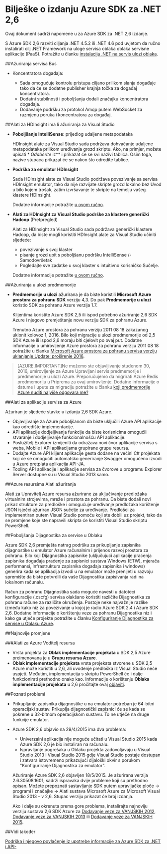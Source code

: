 <properties 
   pageTitle="Bilješke o izdanju Azure SDK za .NET 2,6" 
   description="Bilješke o izdanju Azure SDK za .NET 2,6" 
   services="app-service/web" 
   documentationCenter=".net" 
   authors="Juliako" 
   manager="erikre" 
   editor=""/>

<tags
   ms.service="app-service"
   ms.devlang="multiple"
   ms.topic="article"
   ms.tgt_pltfrm="na"
   ms.workload="integration" 
   ms.date="10/17/2016"
   ms.author="juliako"/>

 
# <a name="azure-sdk-for-net-26-release-notes"></a>Bilješke o izdanju Azure SDK za .NET 2,6

Ovaj dokument sadrži napomene u za Azure SDK za .NET 2,6 izdanje. 

S Azure SDK 2,6 razviti ciljanja .NET 4.5.2 ili .NET 4.6 pod uvjetom da ručno instalirati cilj .NET Framework na uloge servisa oblaka oblaka servisne aplikacije (PaaS). Potražite u članku [instalacija .NET na servis ulozi oblaka](http://go.microsoft.com/fwlink/?LinkID=309796).


##<a name="service-bus-updates"></a>Ažuriranja servisa Bus

- Koncentratora događaja: 

    - Sada omogućuje kontrolu pristupa ciljano prilikom slanja događaje tako da će se dodatne publisher krajnja točka za događaj koncentratora.
    - Dodatni stabilnosti i poboljšanja dodali značajku koncentratora događaja.
    - Dodavanje podršku za protokol Amqp putem WebSocket za razmjenu poruka i koncentratora za događaj.

##<a name="hdinsight-tools-for-visual-studio-updates"></a>Alati za HDInsight ima li ažuriranja za Visual Studio

- **Poboljšanje IntelliSense**: prijedlog udaljene metapodataka

    HDInsight alate za Visual Studio sada podržava dohvaćanje udaljene metapodataka prilikom uređivanja grozd skriptu. Ako, na primjer, možete upisati * *Odaberite* iz** i prikazat će se svi nazivi tablica. Osim toga, nazive stupaca prikazat će se nakon što odredite tablice.

- **Podrška za emulator HDInsight**

    Sada HDInsight alate za Visual Studio podržava povezivanje sa servisa HDInsight emulator, tako da nije razvijate skripte grozd lokalno bez Uvod u bilo kojem trošak, zatim izvršavanje te skripte na temelju vašeg klastere HDInsight. 

    Dodatne informacije potražite [u ovom ručno](http://go.microsoft.com/fwlink/?LinkID=529540&clcid=0x409).

- **Alati za HDInsight za Visual Studio podrške za klastere generički Hadoop** (Pretpregled)

    Alati za HDInsight za Visual Studio sada podržava generički klastere Hadoop, da biste mogli koristiti HDInsight alate za Visual Studio učiniti sljedeće:

    - povezivanje s svoj klaster 
    - pisanje grozd upit s poboljšanu podršku IntelliSense /-Samodovršetak 
    - Pogledajte sve zadatke u svoj klaster s intuitivno korisničko Sučelje. 

    Dodatne informacije potražite [u ovom ručno](http://go.microsoft.com/fwlink/?LinkID=529540&clcid=0x409).

##<a name="in-role-cache-updates"></a>Ažuriranja u ulozi predmemorije

- **Predmemorije u ulozi** ažurirana je da biste koristili **Microsoft Azure prostora za pohranu SDK** verziju 4,3. Do pak **Predmemorije u ulozi** koristio SDK za pohranu Azure verzija 1.7.

    Klijentima koristite Azure SDK 2,5 ili ispod potrebno ažuriranje 2,6 SDK Azure i njegovo premještanje novu verziju SDK za pohranu Azure. 

    Trenutno Azure prostora za pohranu verziju 2011 08 18 zakazanog uklonit kolovoz 1, 2016. Bilo koji migracije u ulozi predmemorije od 2,5 SDK Azure ili ispod 2,6 moraju biti cjelovit po ovaj put. Dodatne informacije o umirovljenje Azure prostora za pohranu verziju 2011 08 18 potražite u članku [Microsoft Azure prostora za pohranu servisa verziju uklanjanje Update: proširenje 2016](http://blogs.msdn.com/b/windowsazurestorage/archive/2015/10/19/microsoft-azure-storage-service-version-removal-update-extension-to-2016.aspx).

>[AZURE.IMPORTANT]Ne možemo ste objavljivanje studenom 30, 2016, umirovljenje za Azure Upravljani servis predmemorije i predmemorije u ulozi Azure. Preporučujemo da migrirati Azure Redis predmemoriju u Priprema za ovaj umirovljenje. Dodatne informacije o datume i upute za migraciju potražite u članku [koji predmemorije Azure nuditi najviše odgovara me?](../redis-cache/cache-faq.md#which-azure-cache-offering-is-right-for-me)

##<a name="azure-app-service-tools"></a>Alati za aplikacije servisa za Azure

Ažuriran je sljedeće stavke u izdanju 2,6 SDK Azure.

- Objavljivanje za Azure poboljšanom da biste uključili Azure API aplikacije kao odredište implementacije.
- API aplikacije dodjeljivanja funkcije da biste korisnicima omogućili stvaranje i dodjeljivanje funkcionalnošću API aplikacije.
- Poslužitelj Explorer izmijeniti da odražava novi čvor aplikacije servisa s weba, Mobile i API aplikacijama grupirane grupu resursa.
- Dodajte Azure API klijent aplikacije gesta dodane na većini C# projekata koji će se omogućiti automatsko generiranje Swagger omogućeno izvodi u Azure pretplata aplikacija API-JA.
- Tooling API aplikacije i aplikacije servisa za čvorove u programu Explorer Server dostupne su u Visual Studio 2013 samo. 

##<a name="azure-resource-manager-tools-updates"></a>Azure resursima Alati ažuriranja

Alati za Upravitelj Azure resursa ažurirane za uključivanje predložaka virtualnim strojevima, mreže i prostora za pohranu. Da biste dodali novi prikaz strukture za predloške i omogućuje uređivanje predložaka korištenje JSON isječci ažurirao JSON sučelje za uređivanje. Predlošci za implementiran putem Visual Studio pomoću koji ste dobili uz projekt, tako da se promjene koje ste napravili skripta će koristiti Visual Studio skriptu PowerShell.

##<a name="diagnostics-improvements-for-cloud-services"></a>Poboljšanja Dijagnostika za servise u Oblaku

Azure SDK 2,6 premješta natrag podršku za prikupljanje zapisnika dijagnostike u emulator Azure računalnim i prijenos razvoj prostora za pohranu. Bilo koji Dijagnostika zapisnike (uključujući aplikacije praćenja zapisnika događaja praćenje za zapisnici sustava Windows (ETW), mjerača performansi, Infrastruktura zapisnika događaja zapisnika i windows) generira kada se aplikacija izvodi u na emulator može prenijeti u razvoju spremište da biste potvrdili da vaše Dijagnostika zapisivanja radi na lokalnom računalu. 

Račun za pohranu Dijagnostika sada moguće navesti u datoteci konfiguracije (.cscfg) servisa olakšano koristiti različite Dijagnostika za pohranu račune za različite okruženja. Postoje neke najvažnije razlike između kako niz za povezivanje u kojoj je radio Azure SDK 2.4 i Azure SDK 2,6. Dodatne informacije o korištenju veze za pohranu Dijagnostika niz i kako ga utječe projekte potražite u članku [Konfiguriranje Dijagnostika za servise u Oblaku Azure](http://go.microsoft.com/fwlink/?LinkID=532784).

##<a name="breaking-changes"></a>Najnovije promjene

###<a name="azure-resource-manager-tools"></a>Alati za Azure Voditelj resursa 

- Vrsta projekta za **Oblak implementacije projekata** u SDK 2,5 Azure preimenovana je u **Grupu resursa Azure**.
- **Oblak implementacije projekata** vrsta projekata stvorene u SDK 2,5 Azure može koristiti u 2,6, ali uvođenje predloška iz Visual Studio neće uspjeti. Međutim, implementacija s skriptu PowerShell će i dalje funkcionirati prethodno onako kao.  Informacije o korištenju **Oblaka implementacije projekata** u 2,6 pročitajte ovaj [objaviti](http://go.microsoft.com/fwlink/?LinkID=534086).
 
##<a name="known-issues"></a>Poznati problemi

- Prikupljanje zapisnika dijagnostike u na emulator potreban je 64-bitni operacijski sustav. Prikuplja dijagnostički zapisnici će se kada se pokrene u 32-bitnom operacijskom sustavu. To ne utječe na druge funkcije emulator. 

- Azure SDK 2,6 objavio na 29/4/2015 ima dva problema: 

    - Univerzalni aplikacija nije moguće učitati u Visual Studio 2015 kada Azure SDK 2,6 je bio instaliran na računalu.
    - Ispravljanje pogrešaka u Oblaku projekta zadovoljavaju u Visual Studio 2013 i Visual Studio 2015 gdje Visual Studio postaje dostupan i zatvara istovremeno prikazujući dijaloški okvir s porukom "Konfiguriranje Dijagnostika za emulator".
    
    Ažuriranje Azure SDK 2,6 objavljen 18/5/2015. Je ažurirana verzija 2.6.30508.1601; sadrži ispravaka dvije probleme koji su prethodno opisan. Možete prepoznati sastavljanje SDK putem upravljačke ploče -> programi i značajke -> Alati sustava Microsoft Azure za Microsoft Visual Studio 2013 – v 2,6. Stupac verziju prikazat će broj izdanja.

    Ako i dalje su okrenuta prema gore problema, instalirajte najnoviju verziju sustava 2,6 SDK Azure za [Dodavanje veze za VANJSKIH 2012](http://go.microsoft.com/fwlink/p/?linkid=323511&clcid=0x409), [Dodavanje veze za VANJSKIH 2013](http://go.microsoft.com/fwlink/p/?linkid=323510&clcid=0x409) ili [Dodavanje veze za VANJSKIH 2015](http://go.microsoft.com/fwlink/?linkid=518003&clcid=0x409).
 
##<a name="see-also"></a>Vidi također

[Podrška i njegovo povlačenje iz upotrebe informacije za Azure SDK za .NET i API-](https://msdn.microsoft.com/library/azure/dn479282.aspx/)
